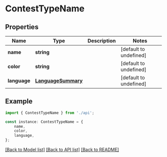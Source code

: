 # ContestTypeName


## Properties

Name | Type | Description | Notes
------------ | ------------- | ------------- | -------------
**name** | **string** |  | [default to undefined]
**color** | **string** |  | [default to undefined]
**language** | [**LanguageSummary**](LanguageSummary.md) |  | [default to undefined]

## Example

```typescript
import { ContestTypeName } from './api';

const instance: ContestTypeName = {
    name,
    color,
    language,
};
```

[[Back to Model list]](../README.md#documentation-for-models) [[Back to API list]](../README.md#documentation-for-api-endpoints) [[Back to README]](../README.md)
